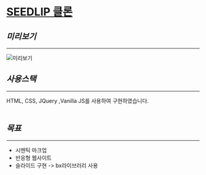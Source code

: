 # [SEEDLIP 클론](https://zhemdbs.github.io/Seedlip/index.html)


## *미리보기*
__________
![미리보기](./미리보기.gif)

## *사용스택*
_____
HTML, CSS, JQuery ,Vanilla JS를 사용하여 구현하였습니다.
<br/>
<br/>

## *목표*
_____
* 시멘틱 마크업
* 반응형 웹사이트
* 슬라이드 구현 -> bx라이브러리 사용
